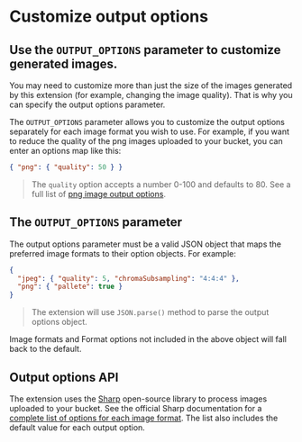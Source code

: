 # Customize output options

## Use the `OUTPUT_OPTIONS` parameter to customize generated images.

You may need to customize more than just the size of the images generated by this extension (for example, changing the image quality). That is why you can specify the output options parameter.

The `OUTPUT_OPTIONS` parameter allows you to customize the output options separately for each image format you wish to use. For example, if you want to reduce the quality of the png images uploaded to your bucket, you can enter an options map like this:

```json
{ "png": { "quality": 50 } }
```

> The `quality` option accepts a number 0-100 and defaults to 80. See a full list of [png image output options](https://sharp.pixelplumbing.com/api-output#png).

## The `OUTPUT_OPTIONS` parameter

The output options parameter must be a valid JSON object that maps the preferred image formats to their option objects. For example:

```json
{
  "jpeg": { "quality": 5, "chromaSubsampling": "4:4:4" },
  "png": { "pallete": true }
}
```

> The extension will use `JSON.parse()` method to parse the output options object.

Image formats and Format options not included in the above object will fall back to the default.

## Output options API

The extension uses the [Sharp](https://github.com/lovell/sharp) open-source library to process images uploaded to your bucket. See the official Sharp documentation for a [complete list of options for each image format](https://sharp.pixelplumbing.com/api-output#jpeg). The list also includes the default value for each output option.
